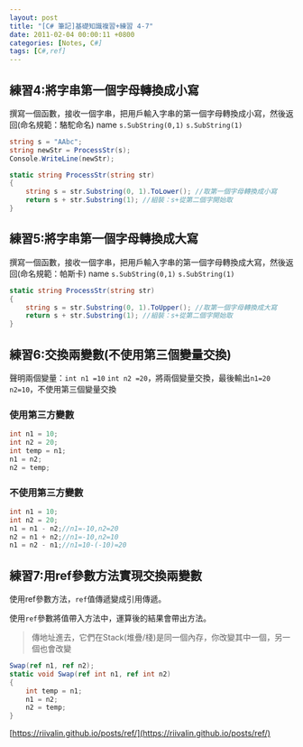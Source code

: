 ```yaml
---
layout: post
title: "[C# 筆記]基礎知識複習+練習 4-7"
date: 2011-02-04 00:00:11 +0800
categories: [Notes, C#]
tags: [C#,ref]
---
```


## 練習4:將字串第一個字母轉換成小寫
撰寫一個函數，接收一個字串，把用戶輸入字串的第一個字母轉換成小寫，然後返回(命名規範：駱駝命名) name `s.SubString(0,1)` `s.SubString(1)`

```c#
string s = "AAbc";
string newStr = ProcessStr(s);
Console.WriteLine(newStr);

static string ProcessStr(string str)
{
    string s = str.Substring(0, 1).ToLower(); //取第一個字母轉換成小寫
    return s + str.Substring(1); //組裝：s+從第二個字開始取
}
```

## 練習5:將字串第一個字母轉換成大寫
撰寫一個函數，接收一個字串，把用戶輸入字串的第一個字母轉換成大寫，然後返回(命名規範：帕斯卡) name `s.SubString(0,1)` `s.SubString(1)`

```c#
static string ProcessStr(string str)
{
    string s = str.Substring(0, 1).ToUpper(); //取第一個字母轉換成大寫
    return s + str.Substring(1); //組裝：s+從第二個字開始取
}
```
## 練習6:交換兩變數(不使用第三個變量交換)
聲明兩個變量：`int n1 =10` `int n2 =20`，將兩個變量交換，最後輸出`n1=20` `n2=10`，不使用第三個變量交換

### 使用第三方變數
```c#
int n1 = 10;
int n2 = 20;
int temp = n1;
n1 = n2;
n2 = temp;
```
### 不使用第三方變數
```c#
int n1 = 10;
int n2 = 20;
n1 = n1 - n2;//n1=-10,n2=20
n2 = n1 + n2;//n1=-10,n2=10
n1 = n2 - n1;//n1=10-(-10)=20
```

## 練習7:用ref參數方法實現交換兩變數

使用ref參數方法，`ref`值傳遞變成引用傳遞。       

使用`ref`參數將值帶入方法中，運算後的結果會帶出方法。
> 傳地址進去，它們在Stack(堆疊/棧)是同一個內存，你改變其中一個，另一個也會改變

```c#
Swap(ref n1, ref n2);
static void Swap(ref int n1, ref int n2)
{
    int temp = n1;
    n1 = n2;
    n2 = temp;
}
```

[https://riivalin.github.io/posts/ref/](https://riivalin.github.io/posts/ref/)